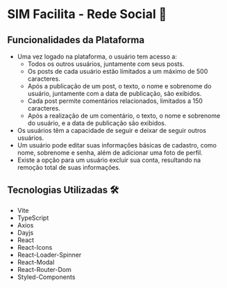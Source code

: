 # SIM Facilita - Rede Social 🌟

## Funcionalidades da Plataforma

- Uma vez logado na plataforma, o usuário tem acesso a:
  - Todos os outros usuários, juntamente com seus posts.
  - Os posts de cada usuário estão limitados a um máximo de 500 caracteres.
  - Após a publicação de um post, o texto, o nome e sobrenome do usuário, juntamente com a data de publicação, são exibidos.
  - Cada post permite comentários relacionados, limitados a 150 caracteres.
  - Após a realização de um comentário, o texto, o nome e sobrenome do usuário, e a data de publicação são exibidos.
- Os usuários têm a capacidade de seguir e deixar de seguir outros usuários.
- Um usuário pode editar suas informações básicas de cadastro, como nome, sobrenome e senha, além de adicionar uma foto de perfil.
- Existe a opção para um usuário excluir sua conta, resultando na remoção total de suas informações.

## Tecnologias Utilizadas 🛠️

- Vite
- TypeScript
- Axios
- Dayjs
- React
- React-Icons
- React-Loader-Spinner
- React-Modal
- React-Router-Dom
- Styled-Components
